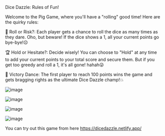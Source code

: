 Dice Dazzle: Rules of Fun!

Welcome to the Pig Game, where you'll have a "rolling" good time! Here are the quirky rules:

🎲 Roll or Risk?: Each player gets a chance to roll the dice as many times as they dare. Oho, but beware! If the dice shows a 1, all your current points go bye-bye!☹️

🏆 Hold or Hesitate?: Decide wisely! You can choose to "Hold" at any time to add your current points to your total score and secure them. But if you get too greedy and roll a 1, it's all gone! hahah😜

🎉 Victory Dance: The first player to reach 100 points wins the game and gets bragging rights as the ultimate Dice Dazzle champ!💥

![image](https://github.com/anusha-2002/dice_game/assets/116163087/8490a995-7995-41b3-b493-abc59d26bf27)

![image](https://github.com/anusha-2002/dice_game/assets/116163087/c7f1378b-15cc-42a6-84ea-70508bf4b634)

![image](https://github.com/anusha-2002/dice_game/assets/116163087/e3bcda0c-2d0f-408f-9c4d-9342515dce79)

![image](https://github.com/anusha-2002/dice_game/assets/116163087/bf240584-8299-426d-8e43-aef0c177b1f3)


You can try out this game from here
https://dicedazzle.netlify.app/
